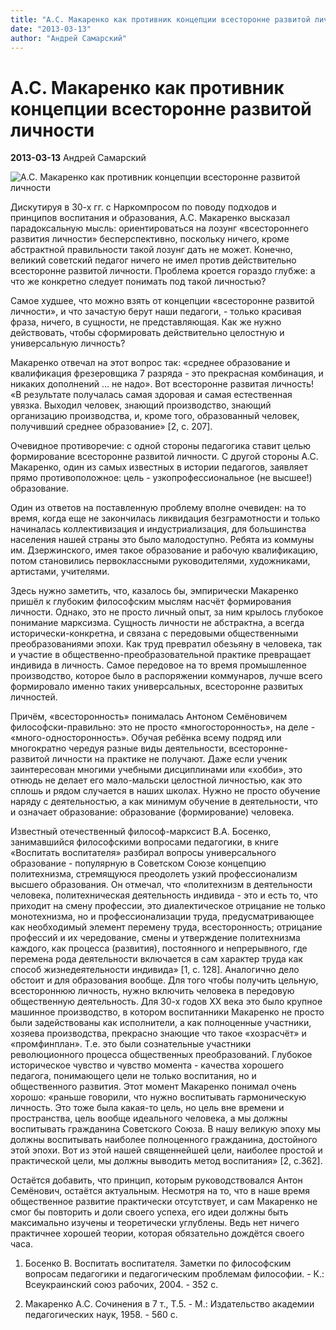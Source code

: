 ```yaml
---
title: "А.С. Макаренко как противник концепции всесторонне развитой личности"
date: "2013-03-13"
author: "Андрей Самарский"
---
```


# А.С. Макаренко как противник концепции всесторонне развитой личности

**2013-03-13** Андрей Самарский

![А.С. Макаренко как противник концепции всесторонне развитой личности](http://genefis-gbr.ru/images/for_articles/makarenko/2.jpg)

Дискутируя в 30-х гг. с Наркомпросом по поводу подходов и принципов воспитания и образования, А.С. Макаренко высказал парадоксальную мысль: ориентироваться на лозунг «всестороннего развития личности» бесперспективно, поскольку ничего, кроме абстрактной правильности такой лозунг дать не может. Конечно, великий советский педагог ничего не имел против действительно всесторонне развитой личности. Проблема кроется гораздо глубже: а что же конкретно следует понимать под такой личностью?

Самое худшее, что можно взять от концепции «всесторонне развитой личности», и что зачастую берут наши педагоги, - только красивая фраза, ничего, в сущности, не представляющая. Как же нужно действовать, чтобы сформировать действительно целостную и универсальную личность?

Макаренко отвечал на этот вопрос так: «среднее образование и квалификация фрезеровщика 7 разряда - это прекрасная комбинация, и никаких дополнений ... не надо». Вот всесторонне развитая личность! «В результате получалась самая здоровая и самая естественная увязка. Выходил человек, знающий производство, знающий организацию производства, и, кроме того, образованный человек, получивший среднее образование» [2, с. 207].

Очевидное противоречие: с одной стороны педагогика ставит целью формирование всесторонне развитой личности. С другой стороны А.С. Макаренко, один из самых известных в истории педагогов, заявляет прямо противоположное: цель - узкопрофессиональное (не высшее!) образование.

Один из ответов на поставленную проблему вполне очевиден: на то время, когда еще не закончилась ликвидация безграмотности и только начиналась коллективизация и индустриализация, для большинства населения нашей страны это было малодоступно. Ребята из коммуны им. Дзержинского, имея такое образование и рабочую квалификацию, потом становились первоклассными руководителями, художниками, артистами, учителями.

Здесь нужно заметить, что, казалось бы, эмпирически Макаренко пришёл к глубоким философским мыслям насчёт формирования личности. Однако, это не просто личный опыт, за ним крылось глубокое понимание марксизма. Сущность личности не абстрактна, а всегда исторически-конкретна, и связана с передовыми общественными преобразованиями эпохи. Как труд превратил обезьяну в человека, так и участие в общественно-преобразовательной практике превращает индивида в личность. Самое передовое на то время промышленное производство, которое было в распоряжении коммунаров, лучше всего формировало именно таких универсальных, всесторонне развитых личностей.

Причём, «всесторонность» понималась Антоном Семёновичем философски-правильно: это не просто «многосторонность», на деле - «много-односторонность». Обучая ребёнка всему подряд или многократно чередуя разные виды деятельности, всесторонне-развитой личности на практике не получают. Даже если ученик заинтересован многими учебными дисциплинами или «хобби», это отнюдь не делает его мало-мальски целостной личностью, как это сплошь и рядом случается в наших школах. Нужно не просто обучение наряду с деятельностью, а как минимум обучение в деятельности, что и означает образование: образование (формирование) человека.

Известный отечественный философ-марксист В.А. Босенко, занимавшийся философскими вопросами педагогики, в книге «Воспитать воспитателя» разбирал вопросы универсального образование - популярную в Советском Союзе концепцию политехнизма, стремящуюся преодолеть узкий профессионализм высшего образования. Он отмечал, что «политехнизм в деятельности человека, политехническая деятельность индивида - это и есть то, что приходит на смену профессии, это диалектическое отрицание не только монотехнизма, но и профессионализации труда, предусматривающее как необходимый элемент перемену труда, всесторонность; отрицание профессий и их чередование, смены и утверждение политехнизма каждого, как процесса (развития), постоянного и непрерывного, где перемена рода деятельности включается в сам характер труда как способ жизнедеятельности индивида» [1, с. 128]. Аналогично дело обстоит и для образования вообще. Для того чтобы получить цельную, всестороннюю личность, нужно включить человека в передовую общественную деятельность. Для 30-х годов ХХ века это было крупное машинное производство, в котором воспитанники Макаренко не просто были задействованы как исполнители, а как полноценные участники, хозяева производства, прекрасно знающие что такое «хозрасчёт» и «промфинплан». Т.е. это были сознательные участники революционного процесса общественных преобразований. Глубокое историческое чувство и чувство момента - качества хорошего педагога, понимающего цели не только воспитания, но и общественного развития. Этот момент Макаренко понимал очень хорошо: «раньше говорили, что нужно воспитывать гармоническую личность. Это тоже была какая-то цель, но цель вне времени и пространства, цель вообще идеального человека, а мы должны воспитывать гражданина Советского Союза. В нашу великую эпоху мы должны воспитывать наиболее полноценного гражданина, достойного этой эпохи. Вот из этой нашей священнейшей цели, наиболее простой и практической цели, мы должны выводить метод воспитания» [2, с.362].

Остаётся добавить, что принцип, которым руководствовался Антон Семёнович, остаётся актуальным. Несмотря на то, что в наше время общественное развитие практически отсутствует, и сам Макаренко не смог бы повторить и доли своего успеха, его идеи должны быть максимально изучены и теоретически углублены. Ведь нет ничего практичнее хорошей теории, которая обязательно дождётся своего часа.

1. Босенко В. Воспитать воспитателя. Заметки по философским вопросам педагогики и педагогическим проблемам философии. - К.: Всеукраинский союз рабочих, 2004. - 352 с.

2. Макаренко А.С. Сочинения в 7 т., Т.5. - М.: Издательство академии педагогических наук, 1958. - 560 с.